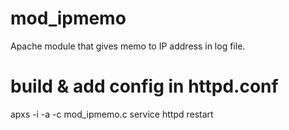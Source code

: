 # mod_ipmemo
 Apache module that gives memo to IP address in log file.

# build & add config in httpd.conf
 apxs -i -a -c mod_ipmemo.c
 service httpd restart

